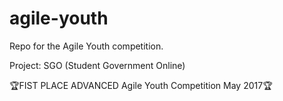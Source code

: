 # agile-youth
Repo for the Agile Youth competition.


Project: SGO (Student Government Online)

🏆FIST PLACE ADVANCED Agile Youth Competition May 2017🏆
